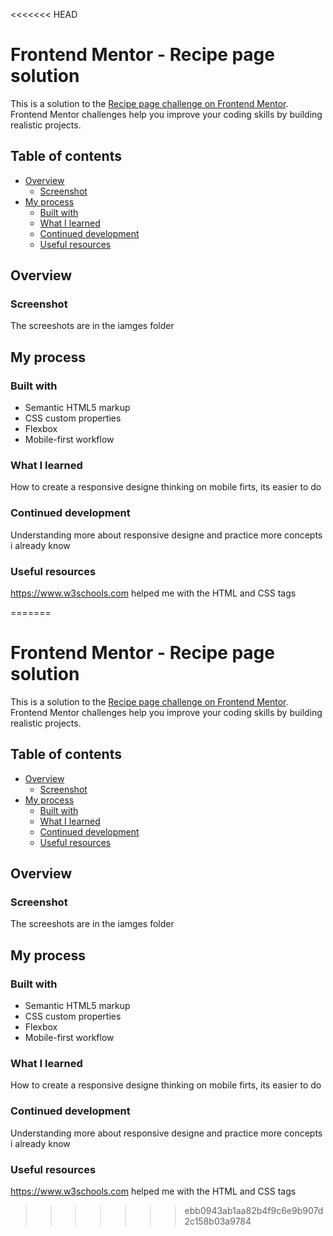 <<<<<<< HEAD
# Frontend Mentor - Recipe page solution

This is a solution to the [Recipe page challenge on Frontend Mentor](https://www.frontendmentor.io/challenges/recipe-page-KiTsR8QQKm). Frontend Mentor challenges help you improve your coding skills by building realistic projects. 

## Table of contents

- [Overview](#overview)
  - [Screenshot](#screenshot)
- [My process](#my-process)
  - [Built with](#built-with)
  - [What I learned](#what-i-learned)
  - [Continued development](#continued-development)
  - [Useful resources](#useful-resources)

## Overview

### Screenshot

The screeshots are in the iamges folder

## My process

### Built with

- Semantic HTML5 markup
- CSS custom properties
- Flexbox
- Mobile-first workflow

### What I learned

How to create a responsive designe thinking on mobile firts, its easier to do 

### Continued development

Understanding more about responsive designe and practice more concepts i already know

### Useful resources

https://www.w3schools.com helped me with the HTML and CSS tags 



=======
# Frontend Mentor - Recipe page solution

This is a solution to the [Recipe page challenge on Frontend Mentor](https://www.frontendmentor.io/challenges/recipe-page-KiTsR8QQKm). Frontend Mentor challenges help you improve your coding skills by building realistic projects. 

## Table of contents

- [Overview](#overview)
  - [Screenshot](#screenshot)
- [My process](#my-process)
  - [Built with](#built-with)
  - [What I learned](#what-i-learned)
  - [Continued development](#continued-development)
  - [Useful resources](#useful-resources)

## Overview

### Screenshot

The screeshots are in the iamges folder

## My process

### Built with

- Semantic HTML5 markup
- CSS custom properties
- Flexbox
- Mobile-first workflow

### What I learned

How to create a responsive designe thinking on mobile firts, its easier to do 

### Continued development

Understanding more about responsive designe and practice more concepts i already know

### Useful resources

https://www.w3schools.com helped me with the HTML and CSS tags 



>>>>>>> ebb0943ab1aa82b4f9c6e9b907d2c158b03a9784
